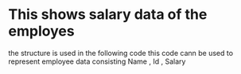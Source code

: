 # This shows salary data of the employes
the structure is used in the following code
this code cann be used to represent employee data consisting Name , Id , Salary
